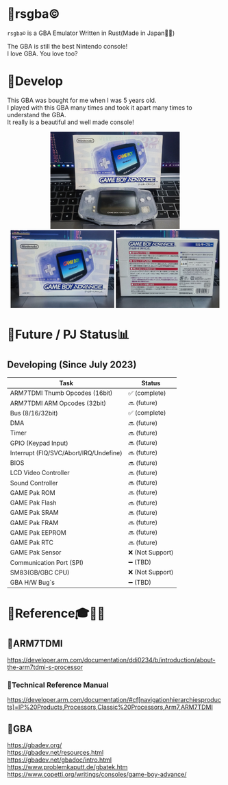 # 📍rsgba©
`rsgba©` is a GBA Emulator Written in Rust(Made in Japan🎌🍣)

The GBA is still the best Nintendo console!  
 I love GBA. You love too?  

# 📍Develop
This GBA was bought for me when I was 5 years old.  
I played with this GBA many times and took it apart many times to understand the GBA.  
It really is a beautiful and well made console!  

<div align="center">
<img src="dev/IMG_20230702_152753.jpg" alt="gbatop" width="60%">
</div>

<div align="center">
<img src="dev/IMG_20230702_152811.jpg" alt="gbal" width="48%">
<img src="dev/IMG_20230702_152819.jpg" alt="gbar" width="48%">
</div>

# 📍Future / PJ Status📊

Developing (Since July 2023)
  - 

| Task | Status |
|-----|-------|
|ARM7TDMI Thumb Opcodes (16bit)| ✅ (complete)|
|ARM7TDMI ARM Opcodes (32bit)| 🔜 (future)|
|Bus (8/16/32bit)| ✅ (complete)|
|DMA| 🔜 (future)|
|Timer| 🔜 (future)|
|GPIO (Keypad Input)| 🔜 (future)|
|Interrupt (FIQ/SVC/Abort/IRQ/Undefine)| 🔜 (future)|
|BIOS| 🔜 (future)|
|LCD Video Controller| 🔜 (future)|
|Sound Controller| 🔜 (future)|
|GAME Pak ROM| 🔜 (future)|
|GAME Pak Flash| 🔜 (future)|
|GAME Pak SRAM| 🔜 (future)|
|GAME Pak FRAM| 🔜 (future)|
|GAME Pak EEPROM| 🔜 (future)|
|GAME Pak RTC| 🔜 (future)|
|GAME Pak Sensor| ❌ (Not Support)|
|Communication Port (SPI)| ➖ (TBD)|
|SM83(GB/GBC CPU)| ❌ (Not Support)|
|GBA H/W Bug`s| ➖ (TBD)|

# 📍Reference🎓📘📖
## 📍ARM7TDMI
https://developer.arm.com/documentation/ddi0234/b/introduction/about-the-arm7tdmi-s-processor
### 📍Technical Reference Manual
https://developer.arm.com/documentation/#cf[navigationhierarchiesproducts]=IP%20Products,Processors,Classic%20Processors,Arm7,ARM7TDMI
## 📍GBA
https://gbadev.org/  
https://gbadev.net/resources.html  
https://gbadev.net/gbadoc/intro.html  
https://www.problemkaputt.de/gbatek.htm  
https://www.copetti.org/writings/consoles/game-boy-advance/  